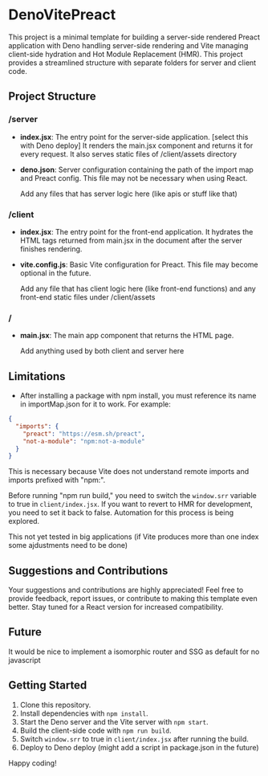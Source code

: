 # DenoVitePreact
This project is a minimal template for building a server-side rendered Preact application with Deno handling server-side rendering and Vite managing client-side hydration and Hot Module Replacement (HMR). This project provides a streamlined structure with separate folders for server and client code.


## Project Structure




### /server

- **index.jsx**: The entry point for the server-side application. [select this with Deno deploy]
  It renders the main.jsx component and returns it for every request. It also serves static files of /client/assets directory
- **deno.json**: Server configuration containing the path of the import map and Preact config. This file may not be necessary when using React.

  Add any files that has server logic here (like apis or stuff like that)


### /client

- **index.jsx**: The entry point for the front-end application. It hydrates the HTML tags returned from main.jsx in the document after the server finishes rendering.
- **vite.config.js**: Basic Vite configuration for Preact. This file may become optional in the future.

  Add any file that has client logic here (like front-end functions) and any front-end static files under /client/assets

### /

- **main.jsx**: The main app component that returns the HTML page.

  Add anything used by both client and server here

## Limitations
- After installing a package with npm install, you must reference its name in importMap.json for it to work. For example:

```json
{
  "imports": {
    "preact": "https://esm.sh/preact",
    "not-a-module": "npm:not-a-module"
  }
}
```

This is necessary because Vite does not understand remote imports and imports prefixed with "npm:".

Before running "npm run build," you need to switch the `window.srr` variable to true in `client/index.jsx`. If you want to revert to HMR for development, you need to set it back to false. Automation for this process is being explored.

This not yet tested in big applications (if Vite produces more than one index some ajdustments need to be done)


## Suggestions and Contributions

Your suggestions and contributions are highly appreciated! Feel free to provide feedback, report issues, or contribute to making this template even better. Stay tuned for a React version for increased compatibility.

## Future
It would be nice to implement a isomorphic router and SSG as default for no javascript


## Getting Started

1. Clone this repository.
2. Install dependencies with `npm install`.
3. Start the Deno server and the Vite server with `npm start`.
4. Build the client-side code with `npm run build`.
5. Switch `window.srr` to true in `client/index.jsx` after running the build.
6. Deploy to Deno deploy (might add a script in package.json in the future)

Happy coding!


